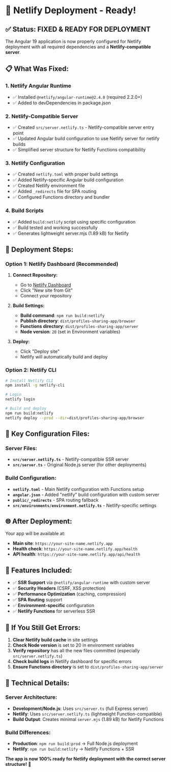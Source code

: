 # 🚀 Netlify Deployment - Ready!

## ✅ **Status: FIXED & READY FOR DEPLOYMENT**

The Angular 19 application is now properly configured for Netlify deployment with all required dependencies and a **Netlify-compatible server**.

## 📋 **What Was Fixed:**

### 1. **Netlify Angular Runtime**
- ✅ Installed `@netlify/angular-runtime@2.4.0` (required 2.2.0+)
- ✅ Added to devDependencies in package.json

### 2. **Netlify-Compatible Server**
- ✅ Created `src/server.netlify.ts` - Netlify-compatible server entry point
- ✅ Updated Angular build configuration to use Netlify server for netlify builds
- ✅ Simplified server structure for Netlify Functions compatibility

### 3. **Netlify Configuration**
- ✅ Created `netlify.toml` with proper build settings
- ✅ Added Netlify-specific Angular build configuration
- ✅ Created Netlify environment file
- ✅ Added `_redirects` file for SPA routing
- ✅ Configured Functions directory and bundler

### 4. **Build Scripts**
- ✅ Added `build:netlify` script using specific configuration
- ✅ Build tested and working successfully
- ✅ Generates lightweight server.mjs (1.89 kB) for Netlify

## 🚀 **Deployment Steps:**

### **Option 1: Netlify Dashboard (Recommended)**
1. **Connect Repository:**
   - Go to [Netlify Dashboard](https://app.netlify.com)
   - Click "New site from Git"
   - Connect your repository

2. **Build Settings:**
   - **Build command**: `npm run build:netlify`
   - **Publish directory**: `dist/profiles-sharing-app/browser`
   - **Functions directory**: `dist/profiles-sharing-app/server`
   - **Node version**: `20` (set in Environment variables)

3. **Deploy:**
   - Click "Deploy site"
   - Netlify will automatically build and deploy

### **Option 2: Netlify CLI**
```bash
# Install Netlify CLI
npm install -g netlify-cli

# Login
netlify login

# Build and deploy
npm run build:netlify
netlify deploy --prod --dir=dist/profiles-sharing-app/browser
```

## 🔧 **Key Configuration Files:**

### **Server Files:**
- **`src/server.netlify.ts`** - Netlify-compatible SSR server
- **`src/server.ts`** - Original Node.js server (for other deployments)

### **Build Configuration:**
- **`netlify.toml`** - Main Netlify configuration with Functions setup
- **`angular.json`** - Added "netlify" build configuration with custom server
- **`public/_redirects`** - SPA routing fallback  
- **`src/environments/environment.netlify.ts`** - Netlify-specific settings

## 🌐 **After Deployment:**

Your app will be available at:
- **Main site**: `https://your-site-name.netlify.app`
- **Health check**: `https://your-site-name.netlify.app/health`
- **API health**: `https://your-site-name.netlify.app/api/health`

## 🎯 **Features Included:**

- ✅ **SSR Support** via `@netlify/angular-runtime` with custom server
- ✅ **Security Headers** (CSRF, XSS protection)
- ✅ **Performance Optimization** (caching, compression)
- ✅ **SPA Routing** support
- ✅ **Environment-specific** configuration
- ✅ **Netlify Functions** for serverless SSR

## 🚨 **If You Still Get Errors:**

1. **Clear Netlify build cache** in site settings
2. **Check Node version** is set to 20 in environment variables
3. **Verify repository** has all the new files committed (especially `src/server.netlify.ts`)
4. **Check build logs** in Netlify dashboard for specific errors
5. **Ensure Functions directory** is set to `dist/profiles-sharing-app/server`

## 🔧 **Technical Details:**

### **Server Architecture:**
- **Development/Node.js**: Uses `src/server.ts` (full Express server)
- **Netlify**: Uses `src/server.netlify.ts` (lightweight Function-compatible)
- **Build Output**: Creates minimal `server.mjs` (1.89 kB) for Netlify Functions

### **Build Differences:**
- **Production**: `npm run build:prod` → Full Node.js deployment
- **Netlify**: `npm run build:netlify` → Netlify Functions + SSR

**The app is now 100% ready for Netlify deployment with the correct server structure!** 🎉
